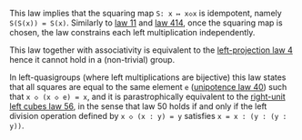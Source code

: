 This law implies that the squaring map `S: x ↦ x◇x` is idempotent, namely `S(S(x)) = S(x)`.  Similarly to [law 11](https://teorth.github.io/equational_theories/implications/?11) and [law 414](https://teorth.github.io/equational_theories/implications/?414), once the squaring map is chosen, the law constrains each left multiplication independently.

This law together with associativity is equivalent to the [left-projection law 4](https://teorth.github.io/equational_theories/implications/?4) hence it cannot hold in a (non-trivial) group.

In left-quasigroups (where left multiplications are bijective) this law states that all squares are equal to the same element `e` ([unipotence law 40](https://teorth.github.io/equational_theories/implications/?40)) such that `x ◇ (x ◇ e) = x`, and it is parastrophically equivalent to the [right-unit left cubes law 56](https://teorth.github.io/equational_theories/implications/?56), in the sense that law 50 holds if and only if the left division operation defined by `x ◇ (x : y) = y` satisfies `x = x : (y : (y : y))`.
